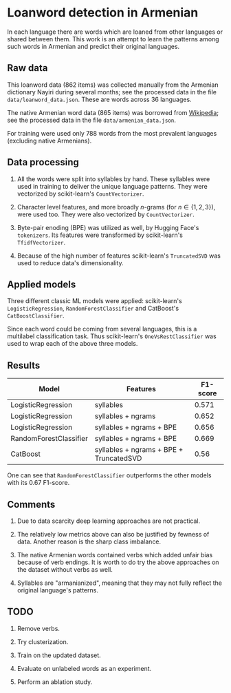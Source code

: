 # Loanword detection in Armenian

In each language there are words which are loaned from other languages or shared between them. This work is an attempt to learn the patterns among such words in Armenian and predict their original languages.

## Raw data

This loanword data (862 items) was collected manually from the Armenian dictionary Nayiri during several months; see the processed data in the file `data/loanword_data.json`. These are words across 36 languages.

The native Armenian word data (865 items) was borrowed from [Wikipedia](https://hy.wikipedia.org/wiki/%D4%B2%D5%B6%D5%AB%D5%AF_%D5%B0%D5%A1%D5%B5%D5%A5%D6%80%D5%A5%D5%B6_%D5%A2%D5%A1%D5%BC%D5%A5%D6%80); see the processed data in the file `data/armenian_data.json`.

For training were used only 788 words from the most prevalent  languages (excluding native Armenians).

## Data processing

1. All the words were split into syllables by hand. These syllables were used in training to deliver the unique language patterns. They were vectorized by scikit-learn's `CountVectorizer`.

2. Character level features, and more broadly $n$-grams (for $n \in \{1, 2, 3\}$), were used too. They were also vectorized by `CountVectorizer`.

3. Byte-pair enoding (BPE) was utilized as well, by Hugging Face's `tokenizers`. Its features were transformed by scikit-learn's `TfidfVectorizer`.

4. Because of the high number of features scikit-learn's `TruncatedSVD` was used to reduce data's dimensionality.

## Applied models

Three different classic ML models were applied: scikit-learn's `LogisticRegression`, `RandomForestClassifier` and CatBoost's `CatBoostClassifier`.

Since each word could be coming from several languages, this is a multilabel classification task. Thus scikit-learn's `OneVsRestClassifier` was used to wrap each of the above three models.

## Results

| Model                 | Features                              | F1-score |
|-----------------------|---------------------------------------|----------|
| LogisticRegression    |syllables                              | 0.571    |
| LogisticRegression    |syllables + ngrams                     | 0.652    |
| LogisticRegression    |syllables + ngrams + BPE               | 0.656    |
| RandomForestClassifier|syllables + ngrams + BPE               | 0.669    |
| CatBoost              |syllables + ngrams + BPE + TruncatedSVD| 0.56     |

One can see that `RandomForestClassifier` outperforms the other models with its 0.67 F1-score.

## Comments

1. Due to data scarcity deep learning approaches are not practical.

1. The relatively low metrics above can also be justified by fewness of data. Another reason is the sharp class imbalance.

1. The native Armenian words contained verbs which added unfair bias because of verb endings. It is worth to do try the above approaches on the dataset without verbs as well.

1. Syllables are "armanianized", meaning that they may not fully reflect the original language's patterns.

## TODO

1. Remove verbs.

1. Try clusterization.

1. Train on the updated dataset.

1. Evaluate on unlabeled words as an experiment.

1. Perform an ablation study.
